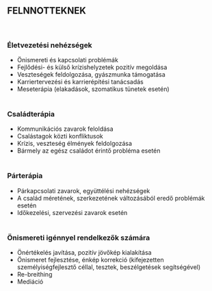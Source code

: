 &nbsp;  
## FELNNOTTEKNEK  
&nbsp;  
### Életvezetési nehézségek  
- Önismereti és kapcsolati problémák
- Fejlődési- és külső krízishelyzetek pozitív megoldása
- Veszteségek feldolgozása, gyászmunka támogatása
- Karriertervezési és karrierépítési tanácsadás
- Meseterápia (elakadások, szomatikus tünetek esetén)  
&nbsp;  
### Családterápia  
- Kommunikációs zavarok feloldása
- Csalástagok közti konfliktusok
- Krízis, veszteség élmények feldolgozása
- Bármely az egész családot érintő probléma esetén  
&nbsp;  
### Párterápia  
- Párkapcsolati zavarok, együttélési nehézségek
- A család méretének, szerkezetének változásából eredő problémák esetén
- Időkezelési, szervezési zavarok esetén  
&nbsp;  
### Önismereti igénnyel rendelkezők számára  
- Önértékelés javítása, pozitív jövőkép kialakítása
- Önismeret fejlesztése, énkép korrekció (kifejezetten személyiségfejlesztő céllal, tesztek, beszélgetések segítségével)
- Re-breithing
- Mediáció  
&nbsp;  
&nbsp;  
